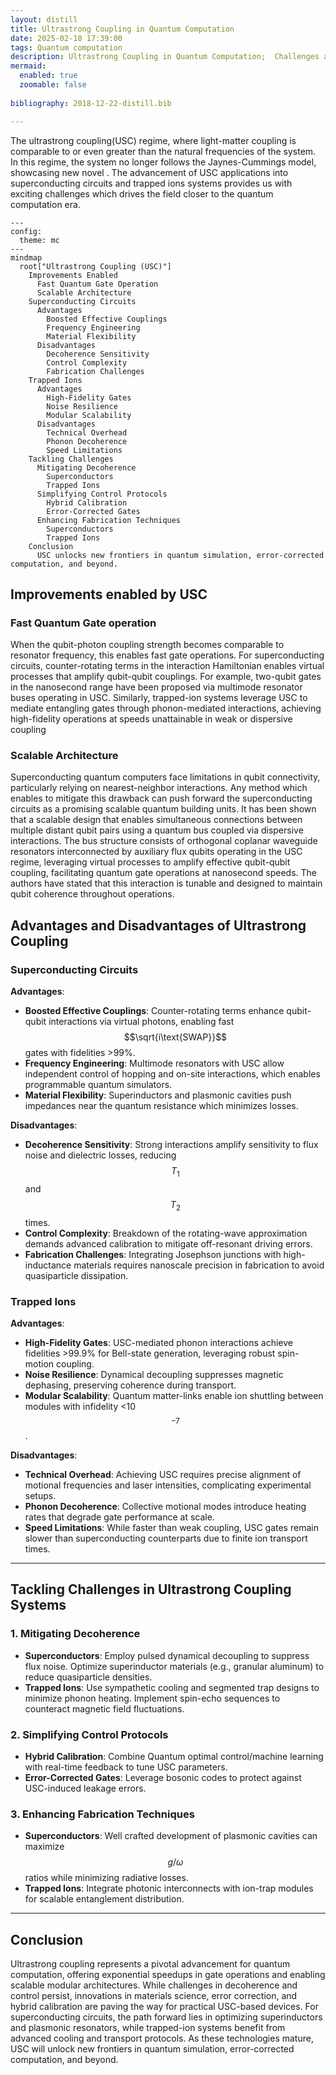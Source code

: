 ```yaml
---
layout: distill
title: Ultrastrong Coupling in Quantum Computation
date: 2025-02-18 17:39:00
tags: Quantum computation
description: Ultrastrong Coupling in Quantum Computation;  Challenges and Pathways Forward
mermaid:
  enabled: true
  zoomable: false
  
bibliography: 2018-12-22-distill.bib

---
```


The ultrastrong coupling(USC) regime, where light-matter coupling is comparable to or even greater than the natural frequencies of the system. In this regime, the system no longer follows the Jaynes-Cummings model, showcasing new novel . The advancement of USC applications into superconducting circuits and trapped ions systems provides us with exciting challenges which drives the field closer to the quantum computation era.

```mermaid
---
config:
  theme: mc
---
mindmap
  root["Ultrastrong Coupling (USC)"]
    Improvements Enabled
      Fast Quantum Gate Operation
      Scalable Architecture
    Superconducting Circuits
      Advantages
        Boosted Effective Couplings
        Frequency Engineering
        Material Flexibility
      Disadvantages
        Decoherence Sensitivity
        Control Complexity
        Fabrication Challenges
    Trapped Ions
      Advantages
        High-Fidelity Gates
        Noise Resilience
        Modular Scalability
      Disadvantages
        Technical Overhead
        Phonon Decoherence
        Speed Limitations
    Tackling Challenges
      Mitigating Decoherence
        Superconductors
        Trapped Ions
      Simplifying Control Protocols
        Hybrid Calibration
        Error-Corrected Gates
      Enhancing Fabrication Techniques
        Superconductors
        Trapped Ions
    Conclusion
      USC unlocks new frontiers in quantum simulation, error-corrected computation, and beyond.
```

## Improvements enabled by USC


### Fast Quantum Gate operation

When the qubit-photon coupling strength becomes comparable to resonator frequency, this enables fast gate operations. For superconducting circuits, counter-rotating terms in the interaction Hamiltonian enables virtual processes that amplify qubit-qubit couplings. For example, two-qubit gates in the nanosecond range have been proposed via multimode resonator buses operating in USC. Similarly, trapped-ion systems leverage USC to mediate entangling gates through phonon-mediated interactions, achieving high-fidelity operations at speeds unattainable in weak or dispersive coupling

### Scalable Architecture 
Superconducting quantum computers face limitations in qubit connectivity, particularly relying on nearest-neighbor interactions. Any method which enables to mitigate this drawback can push forward the superconducting circuits as a promising scalable quantum building units. It has been shown that a scalable design that enables simultaneous connections between multiple distant qubit pairs using a quantum bus coupled via dispersive interactions. The bus structure consists of orthogonal coplanar waveguide resonators interconnected by auxiliary flux qubits operating in the USC regime, leveraging virtual processes to amplify effective qubit-qubit coupling, facilitating quantum gate operations at nanosecond speeds. The authors have stated that this interaction is tunable and designed to maintain qubit coherence throughout operations.


## Advantages and Disadvantages of Ultrastrong Coupling

### **Superconducting Circuits**
**Advantages**: 
- **Boosted Effective Couplings**: Counter-rotating terms enhance qubit-qubit interactions via virtual photons, enabling fast $$\sqrt{i\text{SWAP}}$$ gates with fidelities >99%.  
- **Frequency Engineering**: Multimode resonators with USC allow independent control of hopping and on-site interactions, which enables programmable quantum simulators.
- **Material Flexibility**: Superinductors and plasmonic cavities push impedances near the quantum resistance which minimizes losses.

**Disadvantages**:  
- **Decoherence Sensitivity**: Strong interactions amplify sensitivity to flux noise and dielectric losses, reducing $$T_1$$ and $$T_2$$ times.  
- **Control Complexity**: Breakdown of the rotating-wave approximation demands advanced calibration to mitigate off-resonant driving errors.  
- **Fabrication Challenges**: Integrating Josephson junctions with high-inductance materials requires nanoscale precision in fabrication to avoid quasiparticle dissipation.  

### **Trapped Ions**  
**Advantages**:  
- **High-Fidelity Gates**: USC-mediated phonon interactions achieve fidelities >99.9% for Bell-state generation, leveraging robust spin-motion coupling.  
- **Noise Resilience**: Dynamical decoupling suppresses magnetic dephasing, preserving coherence during transport.  
- **Modular Scalability**: Quantum matter-links enable ion shuttling between modules with infidelity <10$$^{-7}$$.  

**Disadvantages**:  
- **Technical Overhead**: Achieving USC requires precise alignment of motional frequencies and laser intensities, complicating experimental setups.  
- **Phonon Decoherence**: Collective motional modes introduce heating rates that degrade gate performance at scale.  
- **Speed Limitations**: While faster than weak coupling, USC gates remain slower than superconducting counterparts due to finite ion transport times.  

---

## Tackling Challenges in Ultrastrong Coupling Systems  

### **1. Mitigating Decoherence**  
- **Superconductors**: Employ pulsed dynamical decoupling to suppress flux noise. Optimize superinductor materials (e.g., granular aluminum) to reduce quasiparticle densities.  
- **Trapped Ions**: Use sympathetic cooling and segmented trap designs to minimize phonon heating. Implement spin-echo sequences to counteract magnetic field fluctuations.
  

### **2. Simplifying Control Protocols**  
- **Hybrid Calibration**: Combine Quantum optimal control/machine learning with real-time feedback to tune USC parameters.  
- **Error-Corrected Gates**: Leverage bosonic codes to protect against USC-induced leakage errors.  

### **3. Enhancing Fabrication Techniques**  
- **Superconductors**: Well crafted development of  plasmonic cavities can maximize $$g/\omega$$ ratios while minimizing radiative losses.  
- **Trapped Ions**: Integrate photonic interconnects with ion-trap modules for scalable entanglement distribution.  

---

## Conclusion  

Ultrastrong coupling represents a pivotal advancement for quantum computation, offering exponential speedups in gate operations and enabling scalable modular architectures. While challenges in decoherence and control persist, innovations in materials science, error correction, and hybrid calibration are paving the way for practical USC-based devices. For superconducting circuits, the path forward lies in optimizing superinductors and plasmonic resonators, while trapped-ion systems benefit from advanced cooling and transport protocols. As these technologies mature, USC will unlock new frontiers in quantum simulation, error-corrected computation, and beyond.  





